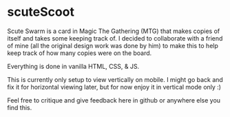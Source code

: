 # scuteScoot
Scute Swarm is a card in Magic The Gathering (MTG) that makes copies of itself and takes some keeping track of. I decided to collaborate with a friend of mine (all the original design work was done by him) to make this to help keep track of how many copies were on the board.

Everything is done in vanilla HTML, CSS, & JS. 

This is currently only setup to view vertically on mobile. I might go back and fix it for horizontal viewing later, but for now enjoy it in vertical mode only :)

Feel free to critique and give feedback here in github or anywhere else you find this.
